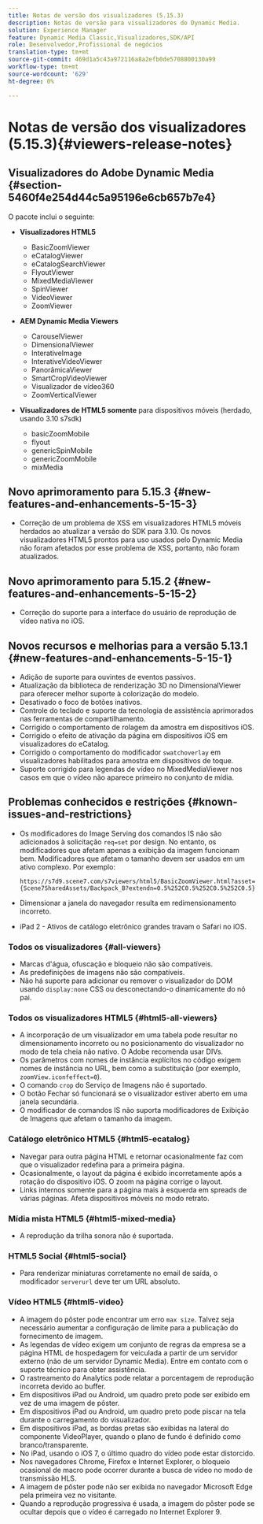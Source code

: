 ```yaml
---
title: Notas de versão dos visualizadores (5.15.3)
description: Notas de versão para visualizadores do Dynamic Media.
solution: Experience Manager
feature: Dynamic Media Classic,Visualizadores,SDK/API
role: Desenvolvedor,Profissional de negócios
translation-type: tm+mt
source-git-commit: 469d1a5c43a972116a8a2efb0de5708800130a99
workflow-type: tm+mt
source-wordcount: '629'
ht-degree: 0%

---
```



# Notas de versão dos visualizadores (5.15.3){#viewers-release-notes}

<!-- Updated January 13, 2021 for the 5.15.3 release-->

## Visualizadores do Adobe Dynamic Media {#section-5460f4e254d44c5a95196e6cb657b7e4}

O pacote inclui o seguinte:

* **Visualizadores HTML5**

   * BasicZoomViewer
   * eCatalogViewer
   * eCatalogSearchViewer
   * FlyoutViewer
   * MixedMediaViewer
   * SpinViewer
   * VideoViewer
   * ZoomViewer

* **AEM Dynamic Media Viewers**

   * CarouselViewer
   * DimensionalViewer
   * InterativeImage
   * InterativeVideoViewer
   * PanorâmicaViewer
   * SmartCropVideoViewer
   * Visualizador de vídeo360
   * ZoomVerticalViewer

* **Visualizadores de HTML5 somente**  para dispositivos móveis (herdado, usando 3.10 s7sdk)

   * basicZoomMobile
   * flyout
   * genericSpinMobile
   * genericZoomMobile
   * mixMedia

## Novo aprimoramento para 5.15.3 {#new-features-and-enhancements-5-15-3}

* Correção de um problema de XSS em visualizadores HTML5 móveis herdados ao atualizar a versão do SDK para 3.10. Os novos visualizadores HTML5 prontos para uso usados pelo Dynamic Media não foram afetados por esse problema de XSS, portanto, não foram atualizados.

## Novo aprimoramento para 5.15.2 {#new-features-and-enhancements-5-15-2}

* Correção do suporte para a interface do usuário de reprodução de vídeo nativa no iOS.

## Novos recursos e melhorias para a versão 5.13.1 {#new-features-and-enhancements-5-15-1}

* Adição de suporte para ouvintes de eventos passivos.
* Atualização da biblioteca de renderização 3D no DimensionalViewer para oferecer melhor suporte à colorização do modelo.
* Desativado o foco de botões inativos.
* Controle do teclado e suporte da tecnologia de assistência aprimorados nas ferramentas de compartilhamento.
* Corrigido o comportamento de rolagem da amostra em dispositivos iOS.
* Corrigido o efeito de ativação da página em dispositivos iOS em visualizadores do eCatalog.
* Corrigido o comportamento do modificador `swatchoverlay` em visualizadores habilitados para amostra em dispositivos de toque.
* Suporte corrigido para legendas de vídeo no MixedMediaViewer nos casos em que o vídeo não aparece primeiro no conjunto de mídia.

## Problemas conhecidos e restrições {#known-issues-and-restrictions}

* Os modificadores do Image Serving dos comandos IS não são adicionados à solicitação `req=set` por design. No entanto, os modificadores que afetam apenas a exibição da imagem funcionam bem. Modificadores que afetam o tamanho devem ser usados em um ativo complexo. Por exemplo:

   `https://s7d9.scene7.com/s7viewers/html5/BasicZoomViewer.html?asset= {Scene7SharedAssets/Backpack_B?extendn=0.5%252C0.5%252C0.5%252C0.5}`

* Dimensionar a janela do navegador resulta em redimensionamento incorreto.
* iPad 2 - Ativos de catálogo eletrônico grandes travam o Safari no iOS.

### Todos os visualizadores {#all-viewers}

* Marcas d&#39;água, ofuscação e bloqueio não são compatíveis.
* As predefinições de imagens não são compatíveis.
* Não há suporte para adicionar ou remover o visualizador do DOM usando `display:none` CSS ou desconectando-o dinamicamente do nó pai.

### Todos os visualizadores HTML5 {#html5-all-viewers}

* A incorporação de um visualizador em uma tabela pode resultar no dimensionamento incorreto ou no posicionamento do visualizador no modo de tela cheia não nativo. O Adobe recomenda usar DIVs.
* Os parâmetros com nomes de instância explícitos no código exigem nomes de instância no URL, bem como a substituição (por exemplo, `zoomView.iconfeffect=0`).
* O comando `crop` do Serviço de Imagens não é suportado.
* O botão Fechar só funcionará se o visualizador estiver aberto em uma janela secundária.
* O modificador de comandos IS não suporta modificadores de Exibição de Imagens que afetam o tamanho da imagem.

### Catálogo eletrônico HTML5 {#html5-ecatalog}

* Navegar para outra página HTML e retornar ocasionalmente faz com que o visualizador redefina para a primeira página.
* Ocasionalmente, o layout da página é exibido incorretamente após a rotação do dispositivo iOS. O zoom na página corrige o layout.
* Links internos somente para a página mais à esquerda em spreads de várias páginas. Afeta dispositivos móveis no modo retrato.

### Mídia mista HTML5 {#html5-mixed-media}

* A reprodução da trilha sonora não é suportada.

### HTML5 Social {#html5-social}

* Para renderizar miniaturas corretamente no email de saída, o modificador `serverurl` deve ter um URL absoluto.

### Vídeo HTML5 {#html5-video}

* A imagem do pôster pode encontrar um erro `max size`. Talvez seja necessário aumentar a configuração de limite para a publicação do fornecimento de imagem.
* As legendas de vídeo exigem um conjunto de regras da empresa se a página HTML de hospedagem for veiculada a partir de um servidor externo (não de um servidor Dynamic Media). Entre em contato com o suporte técnico para obter assistência.
* O rastreamento do Analytics pode relatar a porcentagem de reprodução incorreta devido ao buffer.
* Em dispositivos iPad ou Android, um quadro preto pode ser exibido em vez de uma imagem de pôster.
* Em dispositivos iPad ou Android, um quadro preto pode piscar na tela durante o carregamento do visualizador.
* Em dispositivos iPad, as bordas pretas são exibidas na lateral do componente VideoPlayer, quando o plano de fundo é definido como branco/transparente.
* No iPad, usando o iOS 7, o último quadro do vídeo pode estar distorcido.
* Nos navegadores Chrome, Firefox e Internet Explorer, o bloqueio ocasional de macro pode ocorrer durante a busca de vídeo no modo de transmissão HLS.
* A imagem de pôster pode não ser exibida no navegador Microsoft Edge pela primeira vez no visitante.
* Quando a reprodução progressiva é usada, a imagem do pôster pode se ocultar depois que o vídeo é carregado no Internet Explorer 9.
